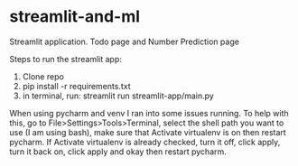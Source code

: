 # streamlit-and-ml
Streamlit application. Todo page and Number Prediction page


Steps to run the streamlit app: 

1. Clone repo
2. pip install -r requirements.txt
3. in terminal, run: streamlit run streamlit-app/main.py

When using pycharm and venv I ran into some issues running. To help with this, go to File>Settings>Tools>Terminal, select the shell path you want to use (I am using bash), make sure that Activate virtualenv is on then restart pycharm. 
If Activate virtualenv is already checked, turn it off, click apply, turn it back on, click apply and okay then restart pycharm.

